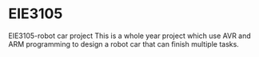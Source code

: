 # EIE3105
EIE3105-robot car project
This is a whole year project which use AVR and ARM programming to design a robot car that can finish multiple tasks.
